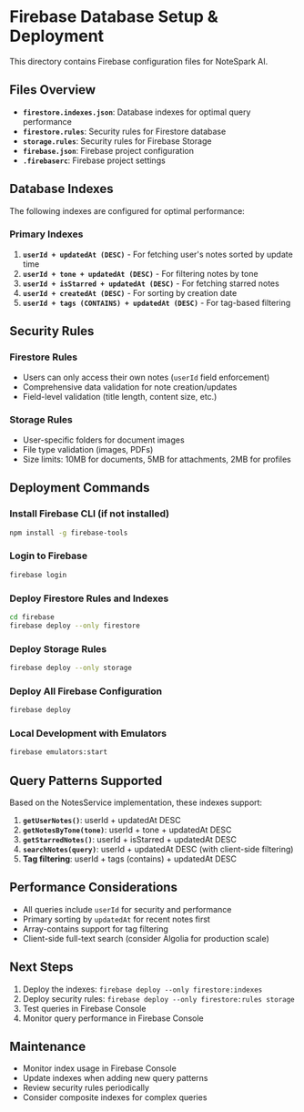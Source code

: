 # Firebase Database Setup & Deployment

This directory contains Firebase configuration files for NoteSpark AI.

## Files Overview

- **`firestore.indexes.json`**: Database indexes for optimal query performance
- **`firestore.rules`**: Security rules for Firestore database
- **`storage.rules`**: Security rules for Firebase Storage
- **`firebase.json`**: Firebase project configuration
- **`.firebaserc`**: Firebase project settings

## Database Indexes

The following indexes are configured for optimal performance:

### Primary Indexes
1. **`userId + updatedAt (DESC)`** - For fetching user's notes sorted by update time
2. **`userId + tone + updatedAt (DESC)`** - For filtering notes by tone
3. **`userId + isStarred + updatedAt (DESC)`** - For fetching starred notes
4. **`userId + createdAt (DESC)`** - For sorting by creation date
5. **`userId + tags (CONTAINS) + updatedAt (DESC)`** - For tag-based filtering

## Security Rules

### Firestore Rules
- Users can only access their own notes (`userId` field enforcement)
- Comprehensive data validation for note creation/updates
- Field-level validation (title length, content size, etc.)

### Storage Rules
- User-specific folders for document images
- File type validation (images, PDFs)
- Size limits: 10MB for documents, 5MB for attachments, 2MB for profiles

## Deployment Commands

### Install Firebase CLI (if not installed)
```bash
npm install -g firebase-tools
```

### Login to Firebase
```bash
firebase login
```

### Deploy Firestore Rules and Indexes
```bash
cd firebase
firebase deploy --only firestore
```

### Deploy Storage Rules
```bash
firebase deploy --only storage
```

### Deploy All Firebase Configuration
```bash
firebase deploy
```

### Local Development with Emulators
```bash
firebase emulators:start
```

## Query Patterns Supported

Based on the NotesService implementation, these indexes support:

1. **`getUserNotes()`**: userId + updatedAt DESC
2. **`getNotesByTone(tone)`**: userId + tone + updatedAt DESC
3. **`getStarredNotes()`**: userId + isStarred + updatedAt DESC
4. **`searchNotes(query)`**: userId + updatedAt DESC (with client-side filtering)
5. **Tag filtering**: userId + tags (contains) + updatedAt DESC

## Performance Considerations

- All queries include `userId` for security and performance
- Primary sorting by `updatedAt` for recent notes first
- Array-contains support for tag filtering
- Client-side full-text search (consider Algolia for production scale)

## Next Steps

1. Deploy the indexes: `firebase deploy --only firestore:indexes`
2. Deploy security rules: `firebase deploy --only firestore:rules storage`
3. Test queries in Firebase Console
4. Monitor query performance in Firebase Console

## Maintenance

- Monitor index usage in Firebase Console
- Update indexes when adding new query patterns
- Review security rules periodically
- Consider composite indexes for complex queries
